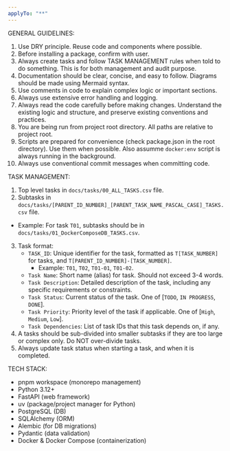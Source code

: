 ```yaml
---
applyTo: "**"
---
```


GENERAL GUIDELINES:

1. Use DRY principle. Reuse code and components where possible.
2. Before installing a package, confirm with user.
3. Always create tasks and follow TASK MANAGEMENT rules when told to do something. This is for both management and audit purpose.
4. Documentation should be clear, concise, and easy to follow. Diagrams should be made using Mermaid syntax.
5. Use comments in code to explain complex logic or important sections.
6. Always use extensive error handling and logging.
7. Always read the code carefully before making changes. Understand the existing logic and structure, and preserve existing conventions and practices.
8. You are being run from project root directory. All paths are relative to project root.
9. Scripts are prepared for convenience (check package.json in the root directory). Use them when possible. Also assumme `docker:env` script is always running in the background.
10. Always use conventional commit messages when committing code.

TASK MANAGEMENT:

1. Top level tasks in `docs/tasks/00_ALL_TASKS.csv` file.
2. Subtasks in `docs/tasks/[PARENT_ID_NUMBER]_[PARENT_TASK_NAME_PASCAL_CASE]_TASKS.csv` file.

- Example: For task `T01`, subtasks should be in `docs/tasks/01_DockerComposeDB_TASKS.csv`.

3. Task format:
   - `TASK_ID`: Unique identifier for the task, formatted as `T[TASK_NUMBER]` for tasks, and `T[PARENT_ID_NUMBER]-[TASK_NUMBER]`.
     - Example: `T01`, `T02`, `T01-01`, `T01-02`.
   - `Task Name`: Short name (alias) for task. Should not exceed 3-4 words.
   - `Task Description`: Detailed description of the task, including any specific requirements or constraints.
   - `Task Status`: Current status of the task. One of [`TODO`, `IN PROGRESS`, `DONE`].
   - `Task Priority`: Priority level of the task if applicable. One of [`High`, `Medium`, `Low`].
   - `Task Dependencies`: List of task IDs that this task depends on, if any.
4. A tasks should be sub-divided into smaller subtasks if they are too large or complex only. Do NOT over-divide tasks.
5. Always update task status when starting a task, and when it is completed.

TECH STACK:

- pnpm workspace (monorepo management)
- Python 3.12+
- FastAPI (web framework)
- uv (package/project manager for Python)
- PostgreSQL (DB)
- SQLAlchemy (ORM)
- Alembic (for DB migrations)
- Pydantic (data validation)
- Docker & Docker Compose (containerization)
